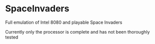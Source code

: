 # SpaceInvaders
Full emulation of Intel 8080 and playable Space Invaders

Currently only the processor is complete and has not been thoroughly tested
